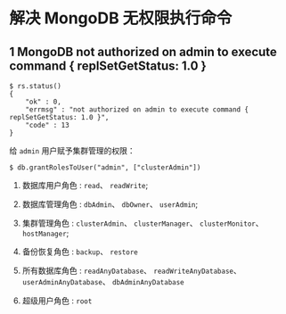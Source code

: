 # 解决 MongoDB 无权限执行命令

## 1 MongoDB not authorized on admin to execute command { replSetGetStatus: 1.0 }

```shell-script
$ rs.status()
{
    "ok" : 0,
    "errmsg" : "not authorized on admin to execute command { replSetGetStatus: 1.0 }",
    "code" : 13
}
```

给 `admin` 用户赋予集群管理的权限：

```shell-script
$ db.grantRolesToUser("admin", ["clusterAdmin"])
```

1. 数据库用户角色 : `read`、 `readWrite`;

2. 数据库管理角色 : `dbAdmin`、 `dbOwner`、 `userAdmin`;

3. 集群管理角色 : `clusterAdmin`、 `clusterManager`、 `clusterMonitor`、 `hostManager`;

4. 备份恢复角色 : `backup`、 `restore`

5. 所有数据库角色 : `readAnyDatabase`、 `readWriteAnyDatabase`、 `userAdminAnyDatabase`、 `dbAdminAnyDatabase`

6. 超级用户角色 : `root`
